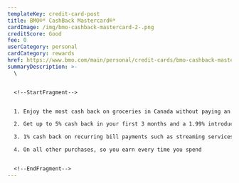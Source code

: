 ```yaml
---
templateKey: credit-card-post
title: BMO®* CashBack Mastercard®*
cardImage: /img/bmo-cashback-mastercard-2-.png
creditScore: Good
fee: 0
userCategory: personal
cardCategory: rewards
href: https://www.bmo.com/main/personal/credit-cards/bmo-cashback-mastercard/
summaryDescription: >-
  \


  <!--StartFragment-->


  1. Enjoy the most cash back on groceries in Canada without paying an annual fee - upto 3% cashback\

  2. Get up to 5% cash back in your first 3 months and a 1.99% introductory interest rate on balance transfers for 9 months with a 1% transfer fee.\

  3. 1% cash back on recurring bill payments such as streaming services, subscriptions or monthly utilities.\

  4. On all other purchases, so you earn every time you spend


  <!--EndFragment-->
---
```


